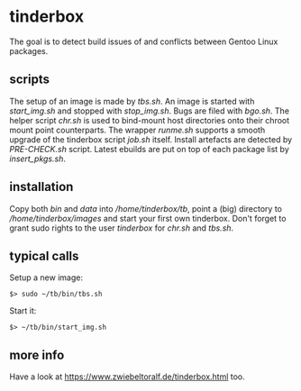 # tinderbox
The goal is to detect build issues of and conflicts between Gentoo Linux packages.

## scripts
The setup of an image is made by *tbs.sh*. An image is started with *start_img.sh* and stopped with *stop_img.sh*. Bugs are filed with *bgo.sh*. The helper script *chr.sh* is used to bind-mount host directories onto their chroot mount point counterparts. The wrapper *runme.sh* supports a smooth upgrade of the tinderbox script *job.sh* itself.  Install artefacts are detected by *PRE-CHECK.sh* script. Latest ebuilds are put on top of each package list by *insert_pkgs.sh*.

## installation
Copy both *bin* and *data* into */home/tinderbox/tb*, point a (big) directory to */home/tinderbox/images* and start your first own tinderbox. Don't forget to grant sudo rights to the user *tinderbox* for *chr.sh* and *tbs.sh*.

## typical calls
Setup a new image:

    $> sudo ~/tb/bin/tbs.sh 

Start it:

    $> ~/tb/bin/start_img.sh


## more info
Have a look at https://www.zwiebeltoralf.de/tinderbox.html too.

